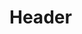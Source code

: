 <!-- TITLE: The Silent Scythe -->
<!-- SUBTITLE: Death comes as swiftl as it does silently - this spell accommodates the latter, providing you improved invisibility and causing your next two attacks to deal dramatically increased damage with a much higher chance to strike critically. -->

# Header